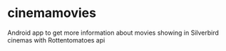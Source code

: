 # cinemamovies
Android app to get more information about movies showing in Silverbird cinemas with Rottentomatoes api
